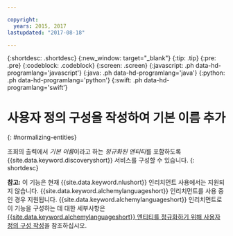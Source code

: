 ```yaml
---

copyright:
  years: 2015, 2017
lastupdated: "2017-08-18"

---
```


{:shortdesc: .shortdesc}
{:new_window: target="_blank"}
{:tip: .tip}
{:pre: .pre}
{:codeblock: .codeblock}
{:screen: .screen}
{:javascript: .ph data-hd-programlang='javascript'}
{:java: .ph data-hd-programlang='java'}
{:python: .ph data-hd-programlang='python'}
{:swift: .ph data-hd-programlang='swift'}

# 사용자 정의 구성을 작성하여 기본 이름 추가
{: #normalizing-entities}

조회의 출력에서 *기본 이름*이라고 하는 *정규화된 엔티티*를 포함하도록 {{site.data.keyword.discoveryshort}} 서비스를 구성할 수 있습니다.
{: shortdesc}

**참고:** 이 기능은 현재 {{site.data.keyword.nlushort}} 인리치먼트 사용에서는 지원되지 않습니다. {{site.data.keyword.alchemylanguageshort}} 인리치먼트를 사용 중인 경우 지원됩니다. {{site.data.keyword.alchemylanguageshort}} 인리치먼트로 이 기능을 구성하는 데 대한 세부사항은 [{{site.data.keyword.alchemylanguageshort}} 엔티티를 정규화하기 위해 사용자 정의 구성 작성](/docs/services/discovery/discovery-auxiliary.html#normalizing-entities)을 참조하십시오.
